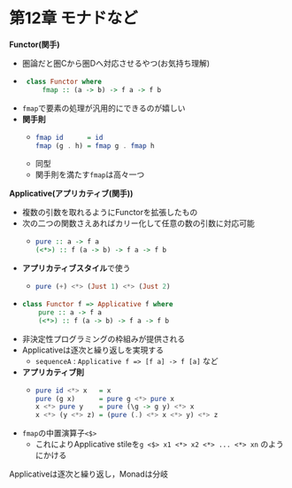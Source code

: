 # 第12章 モナドなど

**Functor(関手)**
 - 圏論だと圏Cから圏Dへ対応させるやつ(お気持ち理解)
 - ```haskell
    class Functor where
        fmap :: (a -> b) -> f a -> f b
   ```
 - `fmap`で要素の処理が汎用的にできるのが嬉しい
 - **関手則**
   - ```haskell
     fmap id      = id
     fmap (g . h) = fmap g . fmap h
     ```
   - 同型
   - 関手則を満たす`fmap`は高々一つ

**Applicative(アプリカティブ(関手))**
 - 複数の引数を取れるようにFunctorを拡張したもの
 - 次の二つの関数さえあればカリー化して任意の数の引数に対応可能
   - ```haskell
     pure :: a -> f a
     (<*>) :: f (a -> b) -> f a -> f b
     ```
 - **アプリカティブスタイル**で使う
   - ```haskell
     pure (+) <*> (Just 1) <*> (Just 2)
     ```
 - ```haskell
   class Functor f => Applicative f where
       pure :: a -> f a
       (<*>) :: f (a -> b) -> f a -> f b 
   ```
 - 非決定性プログラミングの枠組みが提供される
 - Applicativeは逐次と繰り返しを実現する
   - `sequenceA` : `Applicative f => [f a] -> f [a]` など
 - **アプリカティブ則**
   - ```haskell
     pure id <*> x   = x
     pure (g x)      = pure g <*> pure x
     x <*> pure y    = pure (\g -> g y) <*> x
     x <*> (y <*> z) = (pure (.) <*> x <*> y) <*> z 
     ```
 - `fmap`の中置演算子`<$>`
   - これによりApplicative stileを`g <$> x1 <*> x2 <*> ... <*> xn` のようにかける


Applicativeは逐次と繰り返し，Monadは分岐